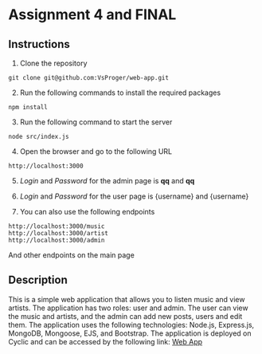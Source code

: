 # Assignment 4 and FINAL

## Instructions 
1. Clone the repository
```
git clone git@github.com:VsProger/web-app.git
```
2. Run the following commands to install the required packages
```
npm install
```
3. Run the following command to start the server
```
node src/index.js
```
4. Open the browser and go to the following URL
```
http://localhost:3000
```
5. _Login_ and _Password_ for the admin page is **qq** and **qq**
6. _Login_ and _Password_ for the user page is {username} and {username}

7. You can also use the following endpoints
```
http://localhost:3000/music
http://localhost:3000/artist
http://localhost:3000/admin
```
And other endpoints on the main page

## Description

This is a simple web application that allows you to listen music and view artists. The application has two roles: user and admin. The user can view the music and artists, and the admin can add new posts, users and edit them. The application uses the following technologies: Node.js, Express.js, MongoDB, Mongoose, EJS, and Bootstrap. The application is deployed on Cyclic and can be accessed by the following link: [Web App](https://pink-faithful-bluefish.cyclic.app/)